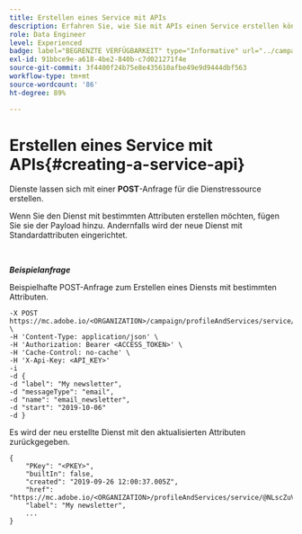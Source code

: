 ```yaml
---
title: Erstellen eines Service mit APIs
description: Erfahren Sie, wie Sie mit APIs einen Service erstellen können
role: Data Engineer
level: Experienced
badge: label="BEGRENZTE VERFÜGBARKEIT" type="Informative" url="../campaign-standard-migration-home.md" tooltip="Auf Campaign Standard migrierte Benutzer beschränkt"
exl-id: 91bbce9e-a618-4be2-840b-c7d021271f4e
source-git-commit: 3f4400f24b75e8e435610afbe49e9d9444dbf563
workflow-type: tm+mt
source-wordcount: '86'
ht-degree: 89%

---
```


# Erstellen eines Service mit APIs{#creating-a-service-api}

Dienste lassen sich mit einer **POST**-Anfrage für die Dienstressource erstellen.

Wenn Sie den Dienst mit bestimmten Attributen erstellen möchten, fügen Sie sie der Payload hinzu. Andernfalls wird der neue Dienst mit Standardattributen eingerichtet.

<br/>

***Beispielanfrage***

Beispielhafte POST-Anfrage zum Erstellen eines Diensts mit bestimmten Attributen.

```
-X POST https://mc.adobe.io/<ORGANIZATION>/campaign/profileAndServices/service/ \
-H 'Content-Type: application/json' \
-H 'Authorization: Bearer <ACCESS_TOKEN>' \
-H 'Cache-Control: no-cache' \
-H 'X-Api-Key: <API_KEY>'
-i
-d {
-d "label": "My newsletter",
-d "messageType": "email",
-d "name": "email_newsletter",
-d "start": "2019-10-06"
-d }
```

Es wird der neu erstellte Dienst mit den aktualisierten Attributen zurückgegeben.

```
{
    "PKey": "<PKEY>",
    "builtIn": false,
    "created": "2019-09-26 12:00:37.005Z",
    "href": "https://mc.adobe.io/<ORGANIZATION>/profileAndServices/service/@NLscZuVHxdVu9rPftvrMWFfR1zRIxQGswSOmGLrK09JTF_iWhB0JCUHEndA_vvy__k9mzOYa5NVkcWDcrK8qGh0wygahX9kRcD44kiWWSEceShn3",
    "label": "My newsletter",
    ...
}
```
